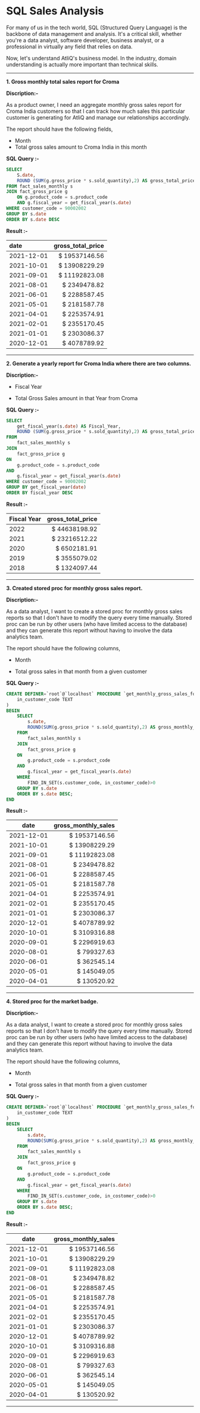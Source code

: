 # SQL Sales Analysis

For many of us in the tech world, SQL (Structured Query Language) is the backbone of data management and analysis. It's a critical skill, whether you're a data analyst, software developer, business analyst, or a professional in virtually any field that relies on data.

Now, let's understand AtliQ's business model. In the industry, domain understanding is actually more important than technical skills.

---

**1. Gross monthly total sales report for Croma**

**Discription:-**

As a product owner, I need an aggregate monthly gross sales report for Croma India customers so that I can track how much sales this particular customer is generating for AtliQ and manage our relationships accordingly.

The report should have the following fields,

- Month
- Total gross sales amount to Croma India in this month

**SQL Query :-**

```sql
SELECT
    S.date,
    ROUND (SUM(g.gross_price * s.sold_quantity),2) AS gross_total_price
FROM fact_sales_monthly s
JOIN fact_gross_price g
    ON g.product_code = s.product_code
    AND g.fiscal_year = get_fiscal_year(s.date)
WHERE customer_code = 90002002
GROUP BY s.date
ORDER BY s.date DESC

```

**Result :-**

<div align="center">

| date       | gross_total_price |
| :--------- | ----------------: |
| 2021-12-01 |     $ 19537146.56 |
| 2021-10-01 |     $ 13908229.29 |
| 2021-09-01 |     $ 11192823.08 |
| 2021-08-01 |      $ 2349478.82 |
| 2021-06-01 |      $ 2288587.45 |
| 2021-05-01 |      $ 2181587.78 |
| 2021-04-01 |      $ 2253574.91 |
| 2021-02-01 |      $ 2355170.45 |
| 2021-01-01 |      $ 2303086.37 |
| 2020-12-01 |      $ 4078789.92 |

</div>

---

**2. Generate a yearly report for Croma India where there are two columns.**

**Discription:-**

- Fiscal Year

- Total Gross Sales amount in that Year from Croma

**SQL Query :-**

```sql
SELECT
    get_fiscal_year(s.date) AS Fiscal_Year,
    ROUND (SUM(g.gross_price * s.sold_quantity),2) AS gross_total_price
FROM
	fact_sales_monthly s
JOIN
	fact_gross_price g
ON
	g.product_code = s.product_code
AND
	g.fiscal_year = get_fiscal_year(s.date)
WHERE customer_code = 90002002
GROUP BY get_fiscal_year(date)
ORDER BY fiscal_year DESC
```

**Result :-**

<div align="center">

| Fiscal Year | gross_total_price |
| ----------- | ----------------: |
| 2022        |     $ 44638198.92 |
| 2021        |     $ 23216512.22 |
| 2020        |      $ 6502181.91 |
| 2019        |      $ 3555079.02 |
| 2018        |      $ 1324097.44 |

</div>

---

**3. Created stored proc for monthly gross sales report.**

**Discription:-**

<p>

As a data analyst, I want to create a stored proc for monthly gross sales reports so that I don't have to modify the query every time manually. Stored proc can be run by other users (who have limited access to the database) and they can generate this report without having to involve the data analytics team.

</p>

The report should have the following columns,

- Month

- Total gross sales in that month from a given customer

**SQL Query :-**

```sql
CREATE DEFINER=`root`@`localhost` PROCEDURE `get_monthly_gross_sales_for_customer`(
	in_customer_code TEXT
)
BEGIN
	SELECT
		s.date,
		ROUND(SUM(g.gross_price * s.sold_quantity),2) AS gross_monthly_sales
	FROM
		fact_sales_monthly s
	JOIN
		fact_gross_price g
	ON
		g.product_code = s.product_code
	AND
		g.fiscal_year = get_fiscal_year(s.date)
	WHERE
		FIND_IN_SET(s.customer_code, in_costomer_code)>0
	GROUP BY s.date
	ORDER BY s.date DESC;
END

```

**Result :-**

<div align="center">

| date       | gross_monthly_sales |
| ---------- | ------------------: |
| 2021-12-01 |       $ 19537146.56 |
| 2021-10-01 |       $ 13908229.29 |
| 2021-09-01 |       $ 11192823.08 |
| 2021-08-01 |        $ 2349478.82 |
| 2021-06-01 |        $ 2288587.45 |
| 2021-05-01 |        $ 2181587.78 |
| 2021-04-01 |        $ 2253574.91 |
| 2021-02-01 |        $ 2355170.45 |
| 2021-01-01 |        $ 2303086.37 |
| 2020-12-01 |        $ 4078789.92 |
| 2020-10-01 |        $ 3109316.88 |
| 2020-09-01 |        $ 2296919.63 |
| 2020-08-01 |         $ 799327.63 |
| 2020-06-01 |         $ 362545.14 |
| 2020-05-01 |         $ 145049.05 |
| 2020-04-01 |         $ 130520.92 |

</div>

---

**4. Stored proc for the market badge.**

**Discription:-**

<p style="text-align: justify">

As a data analyst, I want to create a stored proc for monthly gross sales reports so that I don't have to modify the query every time manually. Stored proc can be run by other users (who have limited access to the database) and they can generate this report without having to involve the data analytics team.

</p>

The report should have the following columns,

- Month

- Total gross sales in that month from a given customer

**SQL Query :-**

```sql
CREATE DEFINER=`root`@`localhost` PROCEDURE `get_monthly_gross_sales_for_customer`(
	in_customer_code TEXT
)
BEGIN
	SELECT
		s.date,
		ROUND(SUM(g.gross_price * s.sold_quantity),2) AS gross_monthly_sales
	FROM
		fact_sales_monthly s
	JOIN
		fact_gross_price g
	ON
		g.product_code = s.product_code
	AND
		g.fiscal_year = get_fiscal_year(s.date)
	WHERE
		FIND_IN_SET(s.customer_code, in_costomer_code)>0
	GROUP BY s.date
	ORDER BY s.date DESC;
END

```

**Result :-**

<div align="center">

| date       | gross_monthly_sales |
| ---------- | ------------------: |
| 2021-12-01 |       $ 19537146.56 |
| 2021-10-01 |       $ 13908229.29 |
| 2021-09-01 |       $ 11192823.08 |
| 2021-08-01 |        $ 2349478.82 |
| 2021-06-01 |        $ 2288587.45 |
| 2021-05-01 |        $ 2181587.78 |
| 2021-04-01 |        $ 2253574.91 |
| 2021-02-01 |        $ 2355170.45 |
| 2021-01-01 |        $ 2303086.37 |
| 2020-12-01 |        $ 4078789.92 |
| 2020-10-01 |        $ 3109316.88 |
| 2020-09-01 |        $ 2296919.63 |
| 2020-08-01 |         $ 799327.63 |
| 2020-06-01 |         $ 362545.14 |
| 2020-05-01 |         $ 145049.05 |
| 2020-04-01 |         $ 130520.92 |

</div>

---
